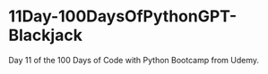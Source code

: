 # 11Day-100DaysOfPythonGPT-Blackjack
 Day 11 of the 100 Days of Code with Python Bootcamp from Udemy.
